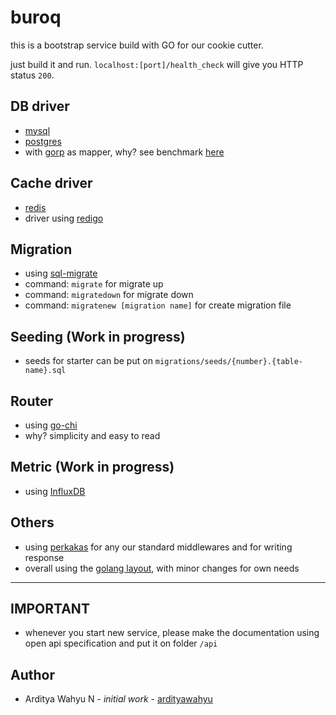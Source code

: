 # buroq

this is a bootstrap service build with GO for our cookie cutter.

just build it and run. `localhost:[port]/health_check` will give you HTTP status `200`.

## DB driver

* [mysql](https://github.com/go-sql-driver/mysql)
* [postgres](https://github.com/lib/pq)
* with [gorp](https://github.com/go-gorp/gorp) as mapper, why? see benchmark [here](https://github.com/volatiletech/sqlboiler/blob/master/README.md)

## Cache driver

* [redis](https://redis.io)
* driver using [redigo](https://github.com/gomodule/redigo)

## Migration

* using [sql-migrate](https://github.com/rubenv/sql-migrate)
* command: `migrate` for migrate up
* command: `migratedown` for migrate down
* command: `migratenew [migration name]` for create migration file

## Seeding (Work in progress)

* seeds for starter can be put on `migrations/seeds/{number}.{table-name}.sql`

## Router

* using [go-chi](https://github.com/go-chi/chi)
* why? simplicity and easy to read

## Metric (Work in progress)

* using [InfluxDB](https://www.influxdata.com)

## Others

* using [perkakas](https://github.com/kitabisa/perkakas) for any our standard middlewares and for writing response
* overall using the [golang layout](https://github.com/golang-standards/project-layout), with minor changes for own needs

---

## IMPORTANT

* whenever you start new service, please make the documentation using open api specification and put it on folder `/api`

## Author

* Arditya Wahyu N - *initial work* - [ardityawahyu](https://github.com/ardityawahyu)
